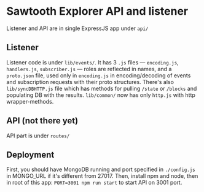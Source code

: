 # Sawtooth Explorer API and listener

Listener and API are in single ExpressJS app under `api/`

## Listener

Listener code is under `lib/events/`. It has 3 `.js` files — `encoding.js`, `handlers.js`, `subscriber.js` — roles are reflected in names, and a `proto.json` file, used only in `encoding.js` in encoding/decoding of events and subscription requests with their proto structures.
There's also `lib/syncDBHTTP.js` file which has methods for pulling `/state` or `/blocks` and populating DB with the results.
`lib/common/` now has only `http.js` with http wrapper-methods.

## API (not there yet)

API part is under `routes/`

## Deployment

First, you should have MongoDB running and port specified in `./config.js` in MONGO_URL if it's different from 27017.
Then, install npm and node, then in root of this app: `PORT=3001 npm run start` to start API on 3001 port.
